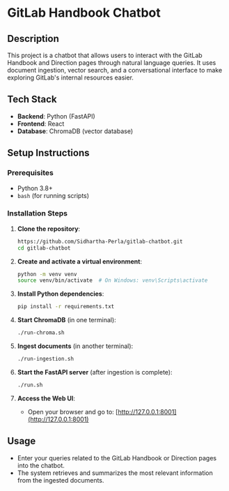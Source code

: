 # GitLab Handbook Chatbot

## Description
This project is a chatbot that allows users to interact with the GitLab Handbook and Direction pages through natural language queries. It uses document ingestion, vector search, and a conversational interface to make exploring GitLab's internal resources easier.

## Tech Stack
- **Backend**: Python (FastAPI)
- **Frontend**: React
- **Database**: ChromaDB (vector database)

## Setup Instructions

### Prerequisites
- Python 3.8+
- `bash` (for running scripts)

### Installation Steps

1. **Clone the repository**:

    ```bash
    https://github.com/Sidhartha-Perla/gitlab-chatbot.git
    cd gitlab-chatbot
    ```

2. **Create and activate a virtual environment**:

    ```bash
    python -m venv venv
    source venv/bin/activate  # On Windows: venv\Scripts\activate
    ```

3. **Install Python dependencies**:

    ```bash
    pip install -r requirements.txt
    ```

4. **Start ChromaDB** (in one terminal):

    ```bash
    ./run-chroma.sh
    ```

5. **Ingest documents** (in another terminal):

    ```bash
    ./run-ingestion.sh
    ```

6. **Start the FastAPI server** (after ingestion is complete):

    ```bash
    ./run.sh
    ```

7. **Access the Web UI**:
   - Open your browser and go to: [http://127.0.0.1:8001](http://127.0.0.1:8001)

## Usage
- Enter your queries related to the GitLab Handbook or Direction pages into the chatbot.
- The system retrieves and summarizes the most relevant information from the ingested documents.

